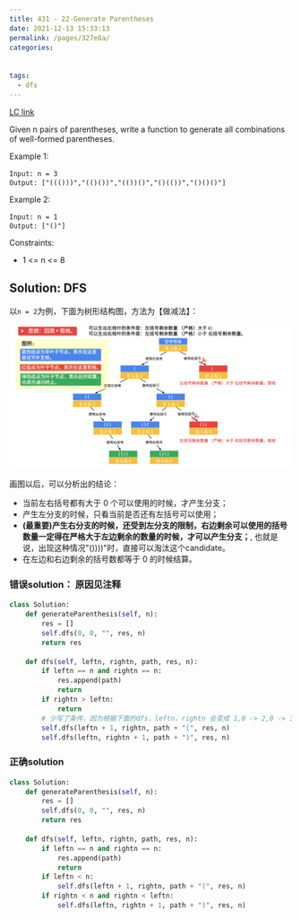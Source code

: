```yaml
---
title: 431 - 22-Generate Parentheses
date: 2021-12-13 15:33:13
permalink: /pages/327e8a/
categories:
  

tags:
  - dfs
---
```

[LC link](https://leetcode.cn/problems/generate-parentheses/)

Given n pairs of parentheses, write a function to generate all combinations of well-formed parentheses.

Example 1:
```
Input: n = 3
Output: ["((()))","(()())","(())()","()(())","()()()"]
```
Example 2:
```
Input: n = 1
Output: ["()"]
```

Constraints:
- 1 <= n <= 8

## Solution: DFS
以`n = 2`为例，下面为树形结构图，方法为【做减法】：

![](https://raw.githubusercontent.com/emmableu/image/master/22-0.png)

画图以后，可以分析出的结论：

- 当前左右括号都有大于 0 个可以使用的时候，才产生分支；
- 产生左分支的时候，只看当前是否还有左括号可以使用；
- **(最重要)产生右分支的时候，还受到左分支的限制，右边剩余可以使用的括号数量一定得在严格大于左边剩余的数量的时候，才可以产生分支；**, 也就是说，出现这种情况"())))"时，直接可以淘汰这个candidate。
- 在左边和右边剩余的括号数都等于 0 的时候结算。

### 错误solution： 原因见注释
```python
class Solution:
    def generateParenthesis(self, n):
        res = []
        self.dfs(0, 0, "", res, n)
        return res

    def dfs(self, leftn, rightn, path, res, n):
        if leftn == n and rightn == n: 
            res.append(path)
            return
        if rightn > leftn:
            return 
        # 少写了条件，因为根据下面的dfs，leftn，rightn 会变成 1,0 -> 2,0 -> 3,0 -> 4,0, ...
        self.dfs(leftn + 1, rightn, path + "(", res, n)
        self.dfs(leftn, rightn + 1, path + ")", res, n)
```

### 正确solution

```python
class Solution:
    def generateParenthesis(self, n):
        res = []
        self.dfs(0, 0, "", res, n)
        return res

    def dfs(self, leftn, rightn, path, res, n):
        if leftn == n and rightn == n:
            res.append(path)
            return
        if leftn < n:
            self.dfs(leftn + 1, rightn, path + "(", res, n)
        if rightn < n and rightn < leftn:
            self.dfs(leftn, rightn + 1, path + ")", res, n)
```

